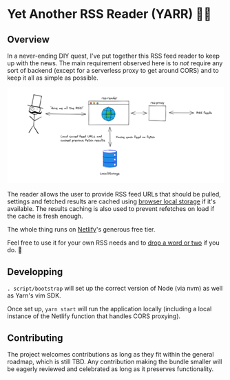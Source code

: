 # Yet Another RSS Reader (YARR) :pirate_flag:

## Overview

In a never-ending DIY quest, I've put together this RSS feed reader to keep up with the news. The main requirement
observed here is to _not_ require any sort of backend (except for a serverless proxy to get around CORS) and to keep it
all as simple as possible.

<img src="./assets/overview.png"/>

The reader allows the user to provide RSS feed URLs that should be pulled, settings and fetched results are cached using
[browser local storage](https://developer.mozilla.org/en-US/docs/Web/API/Window/localStorage) if it's available. The
results caching is also used to prevent refetches on load if the cache is fresh enough.

The whole thing runs on [Netlify](https://www.netlify.com/)'s generous free tier.

Feel free to use it for your own RSS needs and to [drop a word or
two](https://github.com/mcataford/rss-reader/discussions/10) if you do. :tada:

## Developping

`. script/bootstrap` will set up the correct version of Node (via nvm) as well as Yarn's vim SDK.

Once set up, `yarn start` will run the application locally (including a local instance of the Netlify function that
handles CORS proxying).

## Contributing

The project welcomes contributions as long as they fit within the general roadmap, which is still TBD. Any contribution
making the bundle smaller will be eagerly reviewed and celebrated as long as it preserves functionality.
